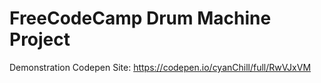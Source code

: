 # FreeCodeCamp Drum Machine Project

Demonstration Codepen Site: https://codepen.io/cyanChill/full/RwVJxVM
